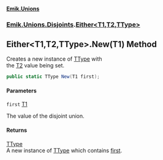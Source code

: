 #### [Emik.Unions](index.md 'index')
### [Emik.Unions.Disjoints](Emik.Unions.Disjoints.md 'Emik.Unions.Disjoints').[Either&lt;T1,T2,TType&gt;](Either_T1,T2,TType_.md 'Emik.Unions.Disjoints.Either<T1,T2,TType>')

## Either<T1,T2,TType>.New(T1) Method

Creates a new instance of [TType](Either_T1,T2,TType_.md#Emik.Unions.Disjoints.Either_T1,T2,TType_.TType 'Emik.Unions.Disjoints.Either<T1,T2,TType>.TType') with  
the [T2](Either_T1,T2,TType_.md#Emik.Unions.Disjoints.Either_T1,T2,TType_.T2 'Emik.Unions.Disjoints.Either<T1,T2,TType>.T2') value being set.

```csharp
public static TType New(T1 first);
```
#### Parameters

<a name='Emik.Unions.Disjoints.Either_T1,T2,TType_.New(T1).first'></a>

`first` [T1](Either_T1,T2,TType_.md#Emik.Unions.Disjoints.Either_T1,T2,TType_.T1 'Emik.Unions.Disjoints.Either<T1,T2,TType>.T1')

The value of the disjoint union.

#### Returns
[TType](Either_T1,T2,TType_.md#Emik.Unions.Disjoints.Either_T1,T2,TType_.TType 'Emik.Unions.Disjoints.Either<T1,T2,TType>.TType')  
A new instance of [TType](Either_T1,T2,TType_.md#Emik.Unions.Disjoints.Either_T1,T2,TType_.TType 'Emik.Unions.Disjoints.Either<T1,T2,TType>.TType') which contains [first](Either_T1,T2,TType_.New.X7aBVQeiuWtHLFu1eYPoyw.md#Emik.Unions.Disjoints.Either_T1,T2,TType_.New(T1).first 'Emik.Unions.Disjoints.Either<T1,T2,TType>.New(T1).first').